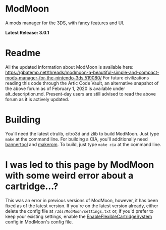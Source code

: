 # ModMoon
A mods manager for the 3DS, with fancy features and UI.

**Latest Release: 3.0.1**

# Readme
All the updated information about ModMoon is available here: https://gbatemp.net/threads/modmoon-a-beautiful-simple-and-compact-mods-manager-for-the-nintendo-3ds.519080/
For future civilizations reading this code through the Artic Code Vault, an alternative snapshot of the above forum as of February 1, 2020 is available under alt_description.md. Present-day users are still advised to read the above forum as it is actively updated.


# Building
You'll need the latest ctrulib, citro3d and zlib to build ModMoon. Just type `make` at the command line.
For building a CIA, you'll additionally need [bannertool](https://github.com/epicpkmn11/bannertool) and [makerom](https://github.com/3DSGuy/Project_CTR). To build, just type `make cia` at the command line.

# I was led to this page by ModMoon with some weird error about a cartridge...?
This was an error in previous versions of ModMoon, however, it has been fixed as of the latest version. If you're on the latest version already, either delete the config file at `/3ds/ModMoon/settings.txt` or, if you'd prefer to keep your existing settings, enable the [EnableFlexibleCartridgeSystem](https://github.com/Swiftloke/ModMoon/blob/master/source/config.cpp#L109) config in ModMoon's config file.